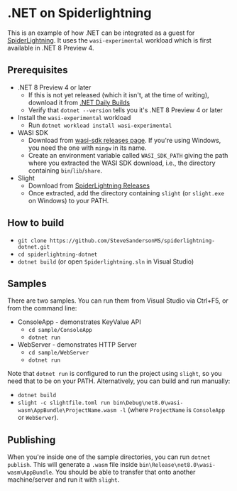 # .NET on Spiderlightning

This is an example of how .NET can be integrated as a guest for [SpiderLightning](https://github.com/deislabs/spiderlightning). It uses the `wasi-experimental` workload which is first available in .NET 8 Preview 4.

## Prerequisites

* .NET 8 Preview 4 or later
  * If this is not yet released (which it isn't, at the time of writing), download it from [.NET Daily Builds](https://github.com/dotnet/installer/blob/main/README.md#installers-and-binaries)
  * Verify that `dotnet --version` tells you it's .NET 8 Preview 4 or later
* Install the `wasi-experimental` workload
  * Run `dotnet workload install wasi-experimental`
* WASI SDK
  * Download from [wasi-sdk releases page](https://github.com/WebAssembly/wasi-sdk/releases). If you're using Windows, you need the one with `mingw` in its name.
  * Create an environment variable called `WASI_SDK_PATH` giving the path where you extracted the WASI SDK download, i.e., the directory containing `bin`/`lib`/`share`.
* Slight
  * Download from [SpiderLightning Releases](https://github.com/deislabs/spiderlightning/releases)
  * Once extracted, add the directory containing `slight` (or `slight.exe` on Windows) to your PATH.

## How to build

* `git clone https://github.com/SteveSandersonMS/spiderlightning-dotnet.git`
* `cd spiderlightning-dotnet`
* `dotnet build` (or open `Spiderlightning.sln` in Visual Studio)

## Samples

There are two samples. You can run them from Visual Studio via Ctrl+F5, or from the command line:

 * ConsoleApp - demonstrates KeyValue API
   * `cd sample/ConsoleApp`
   * `dotnet run`
 * WebServer - demonstrates HTTP Server
   * `cd sample/WebServer`
   * `dotnet run`

Note that `dotnet run` is configured to run the project using `slight`, so you need that to be on your PATH. Alternatively, you can build and run manually:

 * `dotnet build`
 * `slight -c slightfile.toml run bin\Debug\net8.0\wasi-wasm\AppBundle\ProjectName.wasm -l` (where `ProjectName` is `ConsoleApp` or `WebServer`).

## Publishing

When you're inside one of the sample directories, you can run `dotnet publish`. This will generate a `.wasm` file inside `bin\Release\net8.0\wasi-wasm\AppBundle`. You should be able to transfer that onto another machine/server and run it with `slight`.
